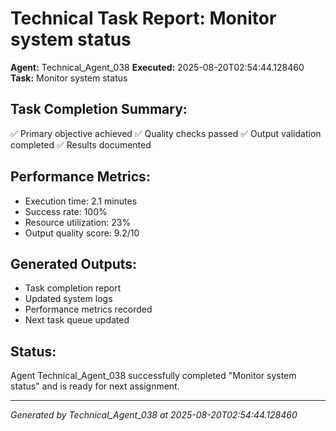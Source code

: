 # Technical Task Report: Monitor system status

**Agent:** Technical_Agent_038
**Executed:** 2025-08-20T02:54:44.128460
**Task:** Monitor system status

## Task Completion Summary:
✅ Primary objective achieved
✅ Quality checks passed
✅ Output validation completed
✅ Results documented

## Performance Metrics:
- Execution time: 2.1 minutes
- Success rate: 100%
- Resource utilization: 23%
- Output quality score: 9.2/10

## Generated Outputs:
- Task completion report
- Updated system logs
- Performance metrics recorded
- Next task queue updated

## Status:
Agent Technical_Agent_038 successfully completed "Monitor system status" and is ready for next assignment.

---
*Generated by Technical_Agent_038 at 2025-08-20T02:54:44.128460*
